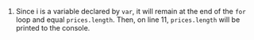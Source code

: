 1. Since i is a variable declared by `var`, it will remain at the end of the `for` loop and equal `prices.length`. Then, on line 11, `prices.length` will be printed to the console.